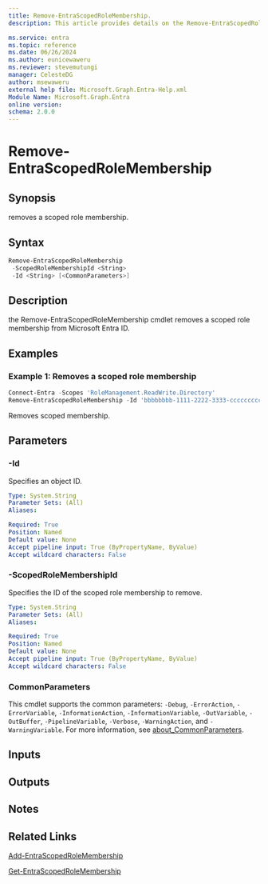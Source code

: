 ```yaml
---
title: Remove-EntraScopedRoleMembership.
description: This article provides details on the Remove-EntraScopedRoleMembership command.

ms.service: entra
ms.topic: reference
ms.date: 06/26/2024
ms.author: eunicewaweru
ms.reviewer: stevemutungi
manager: CelesteDG
author: msewaweru
external help file: Microsoft.Graph.Entra-Help.xml
Module Name: Microsoft.Graph.Entra
online version:
schema: 2.0.0
---
```


# Remove-EntraScopedRoleMembership

## Synopsis

removes a scoped role membership.

## Syntax

```powershell
Remove-EntraScopedRoleMembership 
 -ScopedRoleMembershipId <String> 
 -Id <String> [<CommonParameters>]
```

## Description
the Remove-EntraScopedRoleMembership cmdlet removes a scoped role membership from Microsoft Entra ID.

## Examples

### Example 1: Removes a scoped role membership

```powershell
Connect-Entra -Scopes 'RoleManagement.ReadWrite.Directory'
Remove-EntraScopedRoleMembership -Id 'bbbbbbbb-1111-2222-3333-cccccccccccc' -ScopedRoleMembershipId '3d3d3d3d-4444-eeee-5555-6f6f6f6f6f6f'
```

Removes scoped membership.

## Parameters

### -Id

Specifies an object ID.

```yaml
Type: System.String
Parameter Sets: (All)
Aliases:

Required: True
Position: Named
Default value: None
Accept pipeline input: True (ByPropertyName, ByValue)
Accept wildcard characters: False
```

### -ScopedRoleMembershipId

Specifies the ID of the scoped role membership to remove.

```yaml
Type: System.String
Parameter Sets: (All)
Aliases:

Required: True
Position: Named
Default value: None
Accept pipeline input: True (ByPropertyName, ByValue)
Accept wildcard characters: False
```

### CommonParameters

This cmdlet supports the common parameters: `-Debug`, `-ErrorAction`, `-ErrorVariable`, `-InformationAction`, `-InformationVariable`, `-OutVariable`, `-OutBuffer`, `-PipelineVariable`, `-Verbose`, `-WarningAction`, and `-WarningVariable`. For more information, see [about_CommonParameters](https://go.microsoft.com/fwlink/?LinkID=113216).

## Inputs

## Outputs

## Notes

## Related Links

[Add-EntraScopedRoleMembership](Add-EntraScopedRoleMembership.md)

[Get-EntraScopedRoleMembership](Get-EntraScopedRoleMembership.md)

